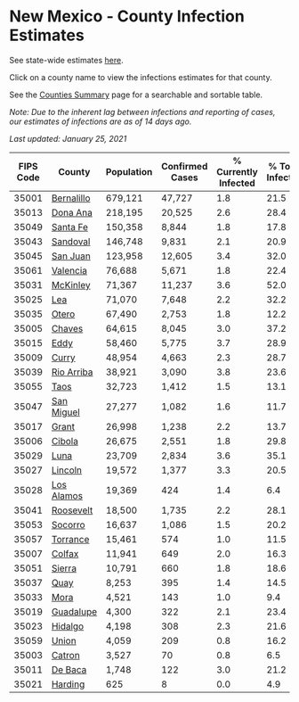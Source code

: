 # New Mexico - County Infection Estimates

See state-wide estimates [here](/infections/us-nm).

Click on a county name to view the infections estimates for that county.

See the [Counties Summary](/infections/summary-counties) page for a searchable and sortable table.

*Note: Due to the inherent lag between infections and reporting of cases, our estimates of infections are as of 14 days ago.*

*Last updated: January 25, 2021*

|   FIPS Code |                   County |   Population |   Confirmed Cases |   % Currently Infected |   % Total Infected |
|-------------|--------------------------|--------------|-------------------|------------------------|--------------------|
|       35001 | [Bernalillo](bernalillo) |      679,121 |            47,727 |                    1.8 |               21.5 |
|       35013 |     [Dona Ana](dona-ana) |      218,195 |            20,525 |                    2.6 |               28.4 |
|       35049 |     [Santa Fe](santa-fe) |      150,358 |             8,844 |                    1.8 |               17.8 |
|       35043 |     [Sandoval](sandoval) |      146,748 |             9,831 |                    2.1 |               20.9 |
|       35045 |     [San Juan](san-juan) |      123,958 |            12,605 |                    3.4 |               32.0 |
|       35061 |     [Valencia](valencia) |       76,688 |             5,671 |                    1.8 |               22.4 |
|       35031 |     [McKinley](mckinley) |       71,367 |            11,237 |                    3.6 |               52.0 |
|       35025 |               [Lea](lea) |       71,070 |             7,648 |                    2.2 |               32.2 |
|       35035 |           [Otero](otero) |       67,490 |             2,753 |                    1.8 |               12.2 |
|       35005 |         [Chaves](chaves) |       64,615 |             8,045 |                    3.0 |               37.2 |
|       35015 |             [Eddy](eddy) |       58,460 |             5,775 |                    3.7 |               28.9 |
|       35009 |           [Curry](curry) |       48,954 |             4,663 |                    2.3 |               28.7 |
|       35039 | [Rio Arriba](rio-arriba) |       38,921 |             3,090 |                    3.8 |               23.6 |
|       35055 |             [Taos](taos) |       32,723 |             1,412 |                    1.5 |               13.1 |
|       35047 | [San Miguel](san-miguel) |       27,277 |             1,082 |                    1.6 |               11.7 |
|       35017 |           [Grant](grant) |       26,998 |             1,238 |                    2.2 |               13.7 |
|       35006 |         [Cibola](cibola) |       26,675 |             2,551 |                    1.8 |               29.8 |
|       35029 |             [Luna](luna) |       23,709 |             2,834 |                    3.6 |               35.1 |
|       35027 |       [Lincoln](lincoln) |       19,572 |             1,377 |                    3.3 |               20.5 |
|       35028 | [Los Alamos](los-alamos) |       19,369 |               424 |                    1.4 |                6.4 |
|       35041 |   [Roosevelt](roosevelt) |       18,500 |             1,735 |                    2.2 |               28.1 |
|       35053 |       [Socorro](socorro) |       16,637 |             1,086 |                    1.5 |               20.2 |
|       35057 |     [Torrance](torrance) |       15,461 |               574 |                    1.0 |               11.5 |
|       35007 |         [Colfax](colfax) |       11,941 |               649 |                    2.0 |               16.3 |
|       35051 |         [Sierra](sierra) |       10,791 |               660 |                    1.8 |               18.6 |
|       35037 |             [Quay](quay) |        8,253 |               395 |                    1.4 |               14.5 |
|       35033 |             [Mora](mora) |        4,521 |               143 |                    1.0 |                9.4 |
|       35019 |   [Guadalupe](guadalupe) |        4,300 |               322 |                    2.1 |               23.4 |
|       35023 |       [Hidalgo](hidalgo) |        4,198 |               308 |                    2.3 |               21.6 |
|       35059 |           [Union](union) |        4,059 |               209 |                    0.8 |               16.2 |
|       35003 |         [Catron](catron) |        3,527 |                70 |                    0.8 |                6.5 |
|       35011 |       [De Baca](de-baca) |        1,748 |               122 |                    3.0 |               21.2 |
|       35021 |       [Harding](harding) |          625 |                 8 |                    0.0 |                4.9 |